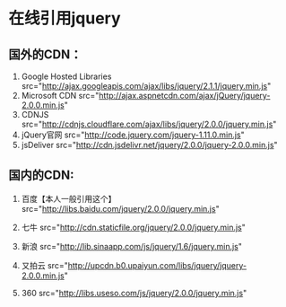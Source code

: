 
# 在线引用jquery

## 国外的CDN：
1. Google Hosted Libraries
            src="http://ajax.googleapis.com/ajax/libs/jquery/2.1.1/jquery.min.js"
2. Microsoft CDN
            src="http://ajax.aspnetcdn.com/ajax/jQuery/jquery-2.0.0.min.js"
3. CDNJS
            src="http://cdnjs.cloudflare.com/ajax/libs/jquery/2.0.0/jquery.min.js"
4. jQuery官网
            src="http://code.jquery.com/jquery-1.11.0.min.js"
5. jsDeliver
            src="http://cdn.jsdelivr.net/jquery/2.0.0/jquery-2.0.0.min.js"

## 国内的CDN:
1. 百度【本人一般引用这个】
            src="http://libs.baidu.com/jquery/2.0.0/jquery.min.js"

2. 七牛
            src="http://cdn.staticfile.org/jquery/2.0.0/jquery.min.js"

3. 新浪
            src="http://lib.sinaapp.com/js/jquery/1.6/jquery.min.js"

4. 又拍云
            src="http://upcdn.b0.upaiyun.com/libs/jquery/jquery-2.0.0.min.js"

5. 360
            src="http://libs.useso.com/js/jquery/2.0.0/jquery.min.js"
